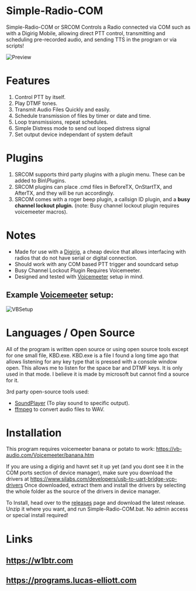 # Simple-Radio-COM
 Simple-Radio-COM or SRCOM Controls a Radio connected via COM such as with a Digirig Mobile, allowing direct PTT control, transmitting and scheduling pre-recorded audio, and sending TTS in the program or via scripts!


![Preview](https://i.imgur.com/gpzGNt8.png)

# Features

1. Control PTT by itself.
2. Play DTMF tones.
3. Transmit Audio Files Quickly and easily.
4. Schedule transmission of files by timer or date and time.
5. Loop transmissions, repeat schedules.
6. Simple Distress mode to send out looped distress signal
7. Set output device independant of system default

# Plugins

1. SRCOM supports third party plugins with a plugin menu. These can be added to Bin\Plugins.
2. SRCOM plugins can place .cmd files in BeforeTX, OnStartTX, and AfterTX, and they will be run accordingly.
3. SRCOM comes with a roger beep plugin, a callsign ID plugin, and a **busy channel lockout plugin.** (note: Busy channel lockout plugin requires voicemeeter macros).

# Notes

- Made for use with a [Digirig](https://digirig.net/), a cheap device that allows interfacing with radios that do not have serial or digital connection.
- Should work with any COM based PTT trigger and soundcard setup
- Busy Channel Lockout Plugin Requires Voicemeeter.
- Designed and tested with [Voicemeeter](https://voicemeeter.com/) setup in mind.

## Example [Voicemeeter](https://voicemeeter.com/) setup:
![VBSetup](https://i.imgur.com/QpXijEu.png)

# Languages / Open Source

All of the program is written open source or using open source tools except for one small file, KBD.exe. KBD.exe is a file I found a long time ago that allows listening for any key type that is pressed with a console window open. This allows me to listen for the space bar and DTMF keys. It is only used in that mode. I believe it is made by microsoft but cannot find a source for it.

3rd party open-source tools used:
- [SoundPlayer](https://github.com/MichielP1807/AHKSoundToDevicePlayer) (To play sound to specific output).
- [ffmpeg](https://www.ffmpeg.org/) to convert audio files to WAV.

# Installation

This program requires voicemeeter banana or potato to work: https://vb-audio.com/Voicemeeter/banana.htm

If you are using a digirig and havnt set it up yet (and you dont see it in the COM ports section of device manager), make sure you download the drivers at https://www.silabs.com/developers/usb-to-uart-bridge-vcp-drivers
Once downloaded, extract them and install the drivers by selecting the whole folder as the source of the drivers in device manager.

To Install, head over to the [releases](https://github.com/ITCMD/Simple-Radio-COM/releases) page and download the latest release. Unzip it where you want, and run Simple-Radio-COM.bat. No admin access or special install required!

# Links
## https://w1btr.com
## https://programs.lucas-elliott.com
